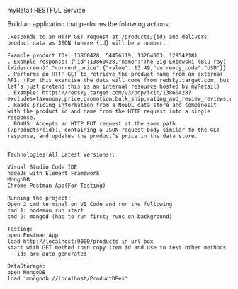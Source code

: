 myRetail RESTFUL Service

Build an application that performs the following actions: 

    .Responds to an HTTP GET request at /products/{id} and delivers product data as JSON (where {id} will be a number. 
    
    Example product IDs: 13860428, 54456119, 13264003, 12954218) 
    . Example response: {"id":13860428,"name":"The Big Lebowski (Blu-ray) (Widescreen)","current_price":{"value": 13.49,"currency_code":"USD"}}
    . Performs an HTTP GET to retrieve the product name from an external API. (For this exercise the data will come from redsky.target.com, but let’s just pretend this is an internal resource hosted by myRetail) 
    . Example: https://redsky.target.com/v3/pdp/tcin/13860428?excludes=taxonomy,price,promotion,bulk_ship,rating_and_review_reviews,rating_and_review_statistics,question_answer_statistics&key=candidate
    . Reads pricing information from a NoSQL data store and combinesit with the product id and name from the HTTP request into a single response. 
    . BONUS: Accepts an HTTP PUT request at the same path (/products/{id}), containing a JSON request body similar to the GET response, and updates the product’s price in the data store.


    Technologies(All Latest Versions):

    Visual Studio Code IDE
    nodeJs with Element Framework
    MongoDB
    Chrome Postman App(For Testing)

    Running the project:
    Open 2 cmd terminal on VS Code and run the following
    cmd 1: nodemon run start
    cmd 2: mongod (has to run first; runs on background)

    Testing:
    open Postman App
    load http://localhost:9000/products in url box
    start with GET method then copy item id and use to test other methods
     - ids are auto generated

    DataStorage:
    open MongoDB
    load 'mongodb://localhost/ProductDBex'
